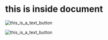 # this is inside document

![this_is_a_text_button](https://img.shields.io/badge/blue_text-blue)

![this_is_a_text_button](https://img.shields.io/badge/heading-red_text-red)
